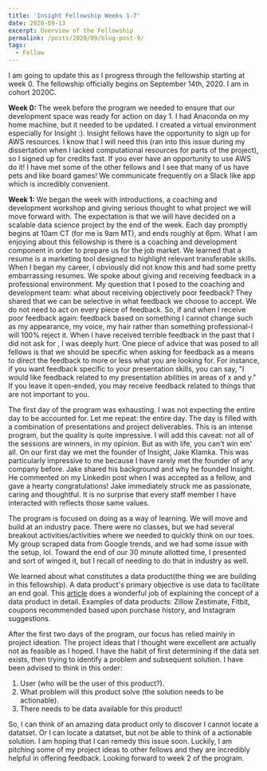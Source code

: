 ```yaml
---
title: 'Insight Fellowship Weeks 1-7'
date: 2020-09-13
excerpt: Overview of the Fellowship
permalink: /posts/2020/09/blog-post-9/
tags:
  - Fellow
---
```

I am going to update this as I progress through the fellowship starting at week 0. The fellowship officially begins on September 14th, 2020. I am in cohort 2020C. 

**Week 0:** The week before the program we needed to ensure that our development space was ready for action on day 1. I had Anaconda on my home machine, but it needed to be updated. I created a virtual environment especially for Insight :). 
Insight fellows have the opportunity to sign up for AWS resources. I know that I will need this (ran into this issue during my dissertation when I lacked computational resources for parts of the project), so I signed up for credits fast. If you ever have an opportunity to use AWS do it! 
I have met some of the other fellows and I see that many of us have pets and like board games! We communicate frequently on a Slack like app which is incredibly convenient. 

**Week 1:** We began the week with introductions, a coaching and development workshop and giving serious thought to what project we will move forward with. The expectation is that we will have decided on a scalable data science project by the end of the week. Each day promptly begins at 10am CT (for me is 9am MT), and ends roughly at 6pm. 
What I am enjoying about this fellowship is there is a coaching and development component in order to prepare us for the job market. We learned that a resume is a marketing tool designed to highlight relevant transferable skills. When I began my career, I obviously did not know this and had some pretty embarrassing resumes. 
We spoke about giving and receiving feedback in a professional environment. My question that I posed to the coaching and development team: what about receiving objectively poor feedback? They shared that we can be selective in what feedback we choose to accept. We do not need to act on every piece of feedback. 
So, if and when I receive poor feedback again: feedback based on something I cannot change such as my appearance, my voice, my hair rather than something professional-I will 100% reject it. When I have received terrible feedback in the past that I did not ask for , I was deeply hurt. 
One piece of advice that was posed to all fellows is that we should be specific when asking for feedback as a means to direct the feedback to more or less what you are looking for. For instance, if you want feedback specific to your presentation skills, you can say, "I would like feedback related to my presentation abilities in areas of x and y." If you leave it open-ended, you may receive feedback related to things that are not important to you. 

The first day of the program was exhausting. I was not expecting the entire day to be accounted for. Let me repeat: the entire day. The day is filled with a combination of presentations and project deliverables. This is an intense program, but the quality is quite impressive. I will add this caveat: not all of the sessions are winners, in my opinion. But as with life, you can't win em' all. 
On our first day we met the founder of Insight, Jake Klamka. This was particularly impressive to me because I have rarely met the founder of any company before. Jake shared his background and why he founded Insight. He commented on my Linkedin post when I was accepted as a fellow, and gave a hearty congratulations! Jake immediately struck me as passionate, caring and thoughtful. It is no surprise that every staff member I have interacted with reflects those same values. 

The program is focused on doing as a way of learning. We will move and build at an industry pace. There were no classes, but we had several breakout activities/activities where we needed to quickly think on our toes.  
My group scraped data from Google trends, and we had some issue with the setup, lol. Toward the end of our 30 minute allotted time, I presented and sort of winged it, but I recall of needing to do that in industry as well. 

We learned about what constitutes a data product(the thing we are building in this fellowship). A data product's primary objective is use data to facilitate an end goal. This [article](https://towardsdatascience.com/designing-data-products-b6b93edf3d23) does a wonderful job of explaining the concept of a data product in detail. 
Examples of data products: Zillow Zestimate, Fitbit, coupons recommended based upon purchase history, and Instagram suggestions. 

After the first two days of the program, our focus has relied mainly in project ideation. The project ideas that I thought were excellent are actually not as feasible as I hoped. I have the habit of first determining if the data set exists, then trying to identify a problem and subsequent solution. I have been advised to think in this order: 
1. User (who will be the user of this product?). 
2. What problem will this product solve (the solution needs to be actionable). 
3. There needs to be data available for this product! 

So, I can think of an amazing data product only to discover I cannot locate a datatset. Or I can locate a datatset, but not be able to think of a actionable solution. I am hoping that I can remedy this issue soon. Luckily, I am pitching some of my project ideas to other fellows and they are incredibly helpful in offering feedback. Looking forward to week 2 of the program.
